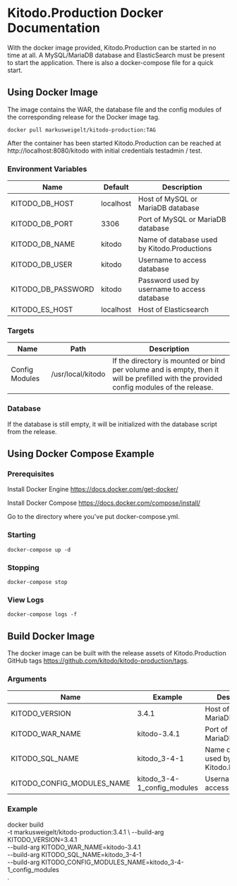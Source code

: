 # Kitodo.Production Docker Documentation

With the docker image provided, Kitodo.Production can be started in no time at all. A MySQL/MariaDB database and ElasticSearch must be present to start the application. There is also a docker-compose file for a quick start.

## Using Docker Image

The image contains the WAR, the database file and the config modules of the corresponding release for the Docker image tag.

```
docker pull markusweigelt/kitodo-production:TAG
```

After the container has been started Kitodo.Production can be reached at http://localhost:8080/kitodo with initial credentials testadmin / test.

### Environment Variables

| Name | Default | Description
| --- | --- | --- |
| KITODO_DB_HOST | localhost | Host of MySQL or MariaDB database |
| KITODO_DB_PORT | 3306 | Port of MySQL or MariaDB database |
| KITODO_DB_NAME | kitodo | Name of database used by Kitodo.Productions |
| KITODO_DB_USER | kitodo | Username to access database |
| KITODO_DB_PASSWORD | kitodo | Password used by username to access database |
| KITODO_ES_HOST | localhost | Host of Elasticsearch |

### Targets

| Name | Path | Description
| --- | --- | --- |
| Config Modules | /usr/local/kitodo | If the directory is mounted or bind per volume and is empty, then it will be prefilled with the provided config modules of the release. |

### Database 

If the database is still empty, it will be initialized with the database script from the release.

## Using Docker Compose Example

### Prerequisites

Install Docker Engine
https://docs.docker.com/get-docker/

Install Docker Compose
https://docs.docker.com/compose/install/

Go to the directory where you've put docker-compose.yml.

### Starting 
```
docker-compose up -d
```

### Stopping 
```
docker-compose stop
```

### View Logs 
```
docker-compose logs -f
```

## Build Docker Image

The docker image can be built with the release assets of Kitodo.Production GitHub tags https://github.com/kitodo/kitodo-production/tags.

### Arguments

| Name | Example | Description
| --- | --- | --- |
| KITODO_VERSION | 3.4.1 | Host of MySQL or MariaDB database |
| KITODO_WAR_NAME | kitodo-3.4.1 | Port of MySQL or MariaDB database |
| KITODO_SQL_NAME | kitodo_3-4-1 | Name of database used by Kitodo.Productions |
| KITODO_CONFIG_MODULES_NAME | kitodo_3-4-1_config_modules | Username to access database |

### Example

docker build \
-t markusweigelt/kitodo-production:3.4.1 \ 
--build-arg KITODO_VERSION=3.4.1 \
--build-arg KITODO_WAR_NAME=kitodo-3.4.1 \
--build-arg KITODO_SQL_NAME=kitodo_3-4-1 \
--build-arg KITODO_CONFIG_MODULES_NAME=kitodo_3-4-1_config_modules \
.


